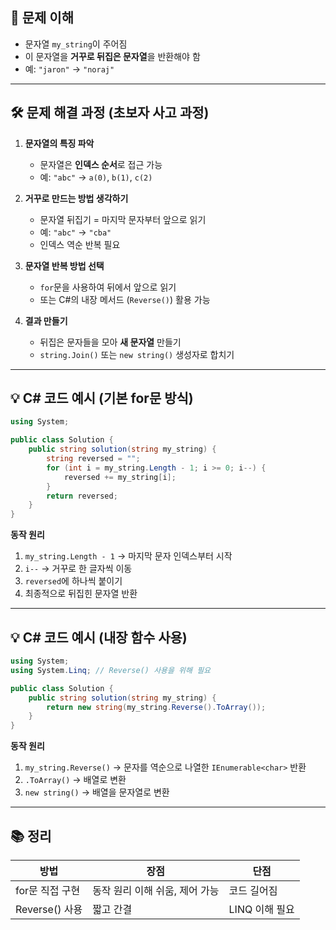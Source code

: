 

## 📌 문제 이해

* 문자열 `my_string`이 주어짐
* 이 문자열을 **거꾸로 뒤집은 문자열**을 반환해야 함
* 예: `"jaron"` → `"noraj"`

---

## 🛠️ 문제 해결 과정 (초보자 사고 과정)

1. **문자열의 특징 파악**

   * 문자열은 **인덱스 순서**로 접근 가능
   * 예: `"abc"` → `a(0)`, `b(1)`, `c(2)`

2. **거꾸로 만드는 방법 생각하기**

   * 문자열 뒤집기 = 마지막 문자부터 앞으로 읽기
   * 예: `"abc"` → `"cba"`
   * 인덱스 역순 반복 필요

3. **문자열 반복 방법 선택**

   * `for`문을 사용하여 뒤에서 앞으로 읽기
   * 또는 C#의 내장 메서드 (`Reverse()`) 활용 가능

4. **결과 만들기**

   * 뒤집은 문자들을 모아 **새 문자열** 만들기
   * `string.Join()` 또는 `new string()` 생성자로 합치기

---

## 💡 C# 코드 예시 (기본 for문 방식)

```csharp
using System;

public class Solution {
    public string solution(string my_string) {
        string reversed = "";
        for (int i = my_string.Length - 1; i >= 0; i--) {
            reversed += my_string[i];
        }
        return reversed;
    }
}
```

**동작 원리**

1. `my_string.Length - 1` → 마지막 문자 인덱스부터 시작
2. `i--` → 거꾸로 한 글자씩 이동
3. `reversed`에 하나씩 붙이기
4. 최종적으로 뒤집힌 문자열 반환

---

## 💡 C# 코드 예시 (내장 함수 사용)

```csharp
using System;
using System.Linq; // Reverse() 사용을 위해 필요

public class Solution {
    public string solution(string my_string) {
        return new string(my_string.Reverse().ToArray());
    }
}
```

**동작 원리**

1. `my_string.Reverse()` → 문자를 역순으로 나열한 `IEnumerable<char>` 반환
2. `.ToArray()` → 배열로 변환
3. `new string()` → 배열을 문자열로 변환

---

## 📚 정리

| 방법           | 장점                 | 단점         |
| ------------ | ------------------ | ---------- |
| for문 직접 구현   | 동작 원리 이해 쉬움, 제어 가능 | 코드 길어짐     |
| Reverse() 사용 | 짧고 간결              | LINQ 이해 필요 |

